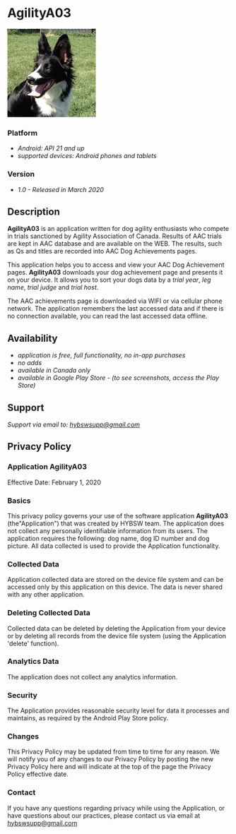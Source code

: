 # AgilityA03


![](images/iconagil.png)

### Platform
- *Android: API 21 and up*
- *supported devices: Android phones and tablets*

### Version
- *1.0 - Released in March 2020*

## Description
**AgilityA03** is an application written for dog agility enthusiasts who compete in trials sanctioned by Agility Association of Canada.
  Results of AAC trials are kept in AAC database and are available on the WEB.
  The results, such as Qs and titles are recorded into AAC Dog Achievements pages.

  This application helps you to access and view your AAC Dog Achievement pages.
  **AgilityA03** downloads your dog achievement page and presents it on your device.
  It allows you to sort your dogs data by a *trial year*, *leg name*, *trial judge* and
  *trial host*.

  The AAC achievements page is downloaded via WIFI or via cellular phone network.
  The application remembers the last accessed data and if there is no connection available,
  you can read the last accessed data offline.


## Availability
- *application is free, full functionality, no in-app purchases*
- *no adds*
- *available in Canada only*
- *available in Google Play Store - (to see screenshots, access the Play Store)*


## Support
*Support via email to: <hybswsupp@gmail.com>*

## Privacy Policy

### Application **AgilityA03**
 Effective Date: February 1, 2020


### Basics
This privacy policy governs your use of the software application **AgilityA03**  (the"Application") that was created by HYBSW team.
The application does not collect any personally identifiable information from its users.
The application requires the following: dog name, dog ID number and dog picture.
All data collected is used to provide the Application functionality.

### Collected Data
Application collected data are stored on the device file system  and can be accessed only by this application on this device.
The data is never shared with any other application.


### Deleting Collected Data
Collected data can be deleted by deleting the Application from your device or by deleting all records
from the device file system (using the Application 'delete' function).


### Analytics Data
The application does not collect any analytics information.


### Security
The Application provides reasonable security level for data it processes and maintains, as
required by the Android Play Store policy.

### Changes
This Privacy Policy may be updated from time to time for any reason. We will notify you of any
 changes to our Privacy Policy by posting the new Privacy Policy here and will indicate at the top of the page the Privacy Policy effective date.

### Contact
If you have any questions regarding privacy while using the Application, or have questions about our practices, please contact us via email at <hybswsupp@gmail.com>






